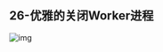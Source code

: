 ## 26-优雅的关闭Worker进程
![img](https://raw.githubusercontent.com/fanpan26/nginx-study/master/nginx/nginx-26-20190410190705.png)